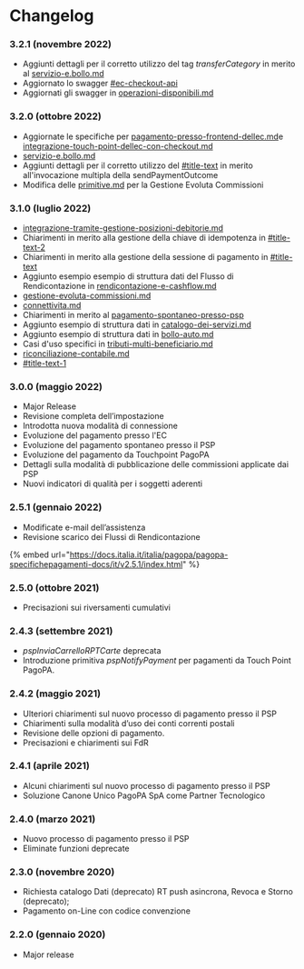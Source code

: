 # Changelog

### 3.2.1 (novembre 2022)

* Aggiunti dettagli per il corretto utilizzo del tag _transferCategory_ in merito al [servizio-e.bollo.md](../ente-creditore/servizio-e.bollo.md "mention")
* Aggiornato lo swagger [#ec-checkout-api](../appendici/primitive.md#ec-checkout-api "mention")
* Aggiornati gli swagger in [operazioni-disponibili.md](../appendici/posizioni-debitorie/operazioni-disponibili.md "mention")

### 3.2.0 (ottobre 2022)

* Aggiornate le specifiche per [pagamento-presso-frontend-dellec.md](../casi-duso/pagamento-presso-frontend-dellec.md "mention")e [integrazione-touch-point-dellec-con-checkout.md](../ente-creditore/modalita-dintegrazione/integrazione-touch-point-dellec-con-checkout.md "mention")
* [servizio-e.bollo.md](../ente-creditore/servizio-e.bollo.md "mention")
* Aggiunti dettagli per il corretto utilizzo del [#title-text](../prestatore-di-servizi-di-pagamento/modalita-di-integrazione/best-practice.md#title-text "mention") in merito all'invocazione multipla della sendPaymentOutcome
* Modifica delle [primitive.md](../appendici/primitive.md "mention") per la Gestione Evoluta Commissioni

### 3.1.0 (luglio 2022)

* [integrazione-tramite-gestione-posizioni-debitorie.md](../ente-creditore/modalita-dintegrazione/integrazione-tramite-gestione-posizioni-debitorie.md "mention")
* Chiarimenti in merito alla gestione della chiave di idempotenza in [#title-text-2](../prestatore-di-servizi-di-pagamento/modalita-di-integrazione/best-practice.md#title-text-2 "mention")
* Chiarimenti in merito alla gestione della sessione di pagamento in [#title-text](../prestatore-di-servizi-di-pagamento/modalita-di-integrazione/best-practice.md#title-text "mention")
* Aggiunto esempio esempio di struttura dati del Flusso di Rendicontazione in [rendicontazione-e-cashflow.md](funzionamento-generale/rendicontazione-e-cashflow.md "mention")
* [gestione-evoluta-commissioni.md](../appendici/gestione-evoluta-commissioni.md "mention")
* [connettivita.md](../appendici/connettivita.md "mention")
* Chiarimenti in merito al [pagamento-spontaneo-presso-psp](../casi-duso/pagamento-spontaneo-presso-psp/ "mention")
* Aggiunto esempio di struttura dati in [catalogo-dei-servizi.md](../casi-duso/pagamento-spontaneo-presso-psp/catalogo-dei-servizi.md "mention")
* Aggiunto esempio di struttura dati in [bollo-auto.md](../casi-duso/pagamento-spontaneo-presso-psp/bollo-auto.md "mention")
* Casi d'uso specifici in [tributi-multi-beneficiario.md](../ente-creditore/tributi-multi-beneficiario.md "mention")
* [riconciliazione-contabile.md](../ente-creditore/riconciliazione-contabile.md "mention")
* [#title-text-1](../ente-creditore/modalita-dintegrazione/best-practice.md#title-text-1 "mention")

### 3.0.0 (maggio 2022)

* Major Release
* Revisione completa dell’impostazione
* Introdotta nuova modalità di connessione
* Evoluzione del pagamento presso l'EC
* Evoluzione del pagamento spontaneo presso il PSP
* Evoluzione del pagamento da Touchpoint PagoPA
* Dettagli sulla modalità di pubblicazione delle commissioni applicate dai PSP
* Nuovi indicatori di qualità per i soggetti aderenti

### 2.5.1 (gennaio 2022)

* Modificate e-mail dell’assistenza&#x20;
* Revisione scarico dei Flussi di Rendicontazione

{% embed url="https://docs.italia.it/italia/pagopa/pagopa-specifichepagamenti-docs/it/v2.5.1/index.html" %}

### 2.5.0 (ottobre 2021)

* Precisazioni sui riversamenti cumulativi

### 2.4.3 (settembre 2021)

* _pspInviaCarrelloRPTCarte_ deprecata
* Introduzione primitiva _pspNotifyPayment_ per pagamenti da Touch Point PagoPA.

### 2.4.2 (maggio 2021)

* Ulteriori chiarimenti sul nuovo processo di pagamento presso il PSP
* Chiarimenti sulla modalità d’uso dei conti correnti postali
* Revisione delle opzioni di pagamento.
* Precisazioni e chiarimenti sui FdR

### 2.4.1 (aprile 2021)

* Alcuni chiarimenti sul nuovo processo di pagamento presso il PSP
* Soluzione Canone Unico PagoPA SpA come Partner Tecnologico

### 2.4.0 (marzo 2021)

* Nuovo processo di pagamento presso il PSP
* Eliminate funzioni deprecate

### 2.3.0 (novembre 2020)

* Richiesta catalogo Dati (deprecato) RT push asincrona, Revoca e Storno (deprecato);
* Pagamento on-Line con codice convenzione

### 2.2.0 (gennaio 2020)

* Major release
